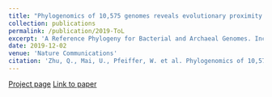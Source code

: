 ```yaml
---
title: "Phylogenomics of 10,575 genomes reveals evolutionary proximity between domains Bacteria and Archaea"
collection: publications
permalink: /publication/2019-ToL
excerpt: 'A Reference Phylogeny for Bacterial and Archaeal Genomes. Including 10,575 genomes of Bacteria and Archaea using 381 marker genes.'
date: 2019-12-02
venue: 'Nature Communications'
citation: 'Zhu, Q., Mai, U., Pfeiffer, W. et al. Phylogenomics of 10,575 genomes reveals evolutionary proximity between domains Bacteria and Archaea. Nat Commun 10, 5477 (2019). https://doi.org/10.1038/s41467-019-13443-4'
---
```


[Project page](https://biocore.github.io/wol/)
[Link to paper](https://doi.org/10.1038/s41467-019-13443-4)
